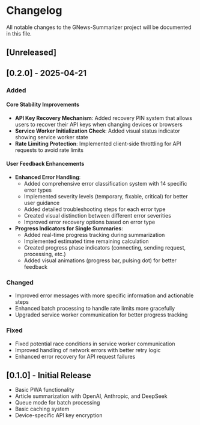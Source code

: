 # Changelog

All notable changes to the GNews-Summarizer project will be documented in this file.

## [Unreleased]

## [0.2.0] - 2025-04-21

### Added

#### Core Stability Improvements
- **API Key Recovery Mechanism**: Added recovery PIN system that allows users to recover their API keys when changing devices or browsers
- **Service Worker Initialization Check**: Added visual status indicator showing service worker state
- **Rate Limiting Protection**: Implemented client-side throttling for API requests to avoid rate limits

#### User Feedback Enhancements
- **Enhanced Error Handling**:
  - Added comprehensive error classification system with 14 specific error types
  - Implemented severity levels (temporary, fixable, critical) for better user guidance
  - Added detailed troubleshooting steps for each error type
  - Created visual distinction between different error severities
  - Improved error recovery options based on error type
- **Progress Indicators for Single Summaries**: 
  - Added real-time progress tracking during summarization
  - Implemented estimated time remaining calculation
  - Created progress phase indicators (connecting, sending request, processing, etc.)
  - Added visual animations (progress bar, pulsing dot) for better feedback

### Changed
- Improved error messages with more specific information and actionable steps
- Enhanced batch processing to handle rate limits more gracefully
- Upgraded service worker communication for better progress tracking

### Fixed
- Fixed potential race conditions in service worker communication
- Improved handling of network errors with better retry logic
- Enhanced error recovery for API request failures

## [0.1.0] - Initial Release

- Basic PWA functionality
- Article summarization with OpenAI, Anthropic, and DeepSeek
- Queue mode for batch processing
- Basic caching system
- Device-specific API key encryption
